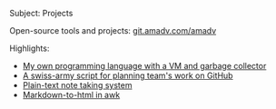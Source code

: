Subject: Projects

Open-source tools and projects: [git.amadv.com/amadv](https://git.amadv.com/amadv)

Highlights:

* [My own programming language with a VM and garbage collector](https://git.amadv.com/amadv/valeri)
* [A swiss-army script for planning team's work on GitHub](https://git.sr.ht/~amadv/git-plan)
* [Plain-text note taking system](https://git.amadv.com/amadv/notes2.sh)
* [Markdown-to-html in awk](https://git.amadv.com/amadv/markdown.awk)
